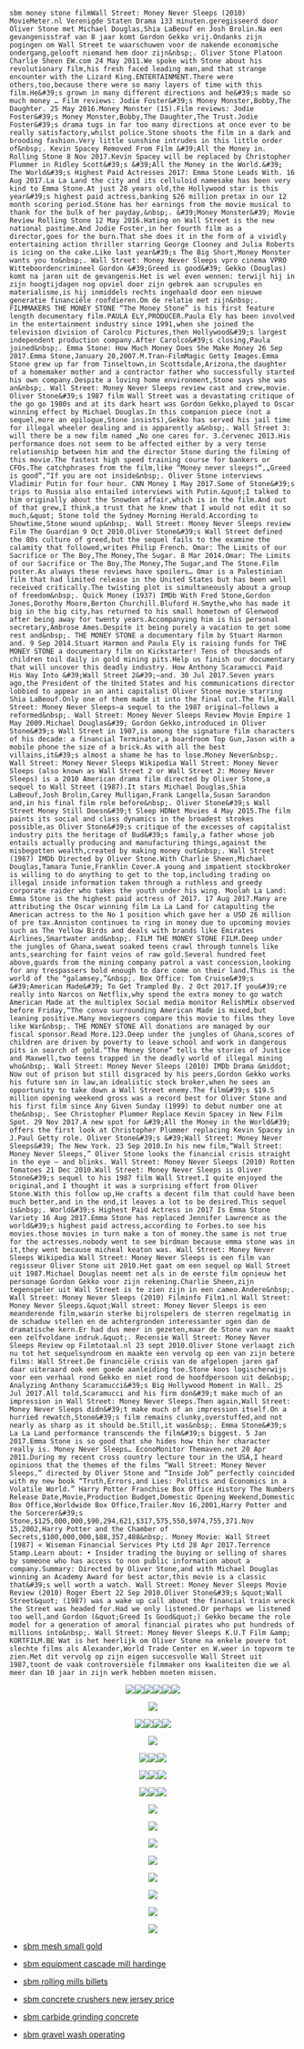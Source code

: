 
```
sbm money stone filmWall Street: Money Never Sleeps (2010) MovieMeter.nl Verenigde Staten Drama 133 minuten.geregisseerd door Oliver Stone met Michael Douglas,Shia LaBeouf en Josh Brolin.Na een gevangenisstraf van 8 jaar komt Gordon Gekko vrij.Ondanks zijn pogingen om Wall Street te waarschuwen voor de nakende economische ondergang,gelooft niemand hem door zijn&nbsp;. Oliver Stone Platoon Charlie Sheen EW.com 24 May 2011.We spoke with Stone about his revolutionary film,his fresh faced leading man,and that strange encounter with the Lizard King.ENTERTAINMENT.There were others,too,because there were so many layers of time with this film.He&#39;s grown in many different directions and he&#39;s made so much money … Film reviews: Jodie Foster&#39;s Money Monster,Bobby,The Daughter. 25 May 2016.Money Monster (15).Film reviews: Jodie Foster&#39;s Money Monster,Bobby,The Daughter,The Trust.Jodie Foster&#39;s drama tugs in far too many directions at once ever to be really satisfactory,whilst police.Stone shoots the film in a dark and brooding fashion.Very little sunshine intrudes in this little order of&nbsp;. Kevin Spacey Removed From Film &#39;All the Money in. Rolling Stone 8 Nov 2017.Kevin Spacey will be replaced by Christopher Plummer in Ridley Scott&#39;s &#39;All the Money in the World.&#39; The World&#39;s Highest Paid Actresses 2017: Emma Stone Leads With. 16 Aug 2017.La La Land the city and its celluloid namesake has been very kind to Emma Stone.At just 28 years old,the Hollywood star is this year&#39;s highest paid actress,banking $26 million pretax in our 12 month scoring period.Stone has her earnings from the movie musical to thank for the bulk of her payday,&nbsp;. &#39;Money Monster&#39; Movie Review Rolling Stone 12 May 2016.Hating on Wall Street is the new national pastime.And Jodie Foster,in her fourth film as a director,goes for the burn.That she does it in the form of a vividly entertaining action thriller starring George Clooney and Julia Roberts is icing on the cake.Like last year&#39;s The Big Short,Money Monster wants you to&nbsp;. Wall Street: Money Never Sleeps vpro cinema VPRO Witteboordencrimineel Gordon &#39;Greed is good&#39; Gekko (Douglas) komt na jaren uit de gevangenis.Het is wel even wennen: terwijl hij in zijn hoogtijdagen nog opviel door zijn gebrek aan scrupules en materialisme,is hij inmiddels rechts ingehaald door een nieuwe generatie financiële roofdieren.Om de relatie met zijn&nbsp;. FILMMAKERS THE MONEY STONE “The Money Stone” is his first feature length documentary film.PAULA ELY,PRODUCER.Paula Ely has been involved in the entertainment industry since 1991,when she joined the television division of Carolco Pictures,then Hollywood&#39;s largest independent production company.After Carolco&#39;s closing,Paula joined&nbsp;. Emma Stone: How Much Money Does She Make Money 26 Sep 2017.Emma Stone,January 20,2007.M.Tran—FilmMagic Getty Images.Emma Stone grew up far from Tinseltown,in Scottsdale,Arizona,the daughter of a homemaker mother and a contractor father who successfully started his own company.Despite a loving home environment,Stone says she was an&nbsp;. Wall Street: Money Never Sleeps review cast and crew,movie. Oliver Stone&#39;s 1987 film Wall Street was a devastating critique of the go go 1980s and at its dark heart was Gordon Gekko,played to Oscar winning effect by Michael Douglas.In this companion piece (not a sequel,more an epilogue,Stone insists),Gekko has served his jail time for illegal wheeler dealing and is apparently a&nbsp;. Wall Street 3: will there be a new film named „No one cares for. 3.červenec 2013.His performance does not seem to be affected either by a very tense relationship between him and the director Stone during the filming of this movie.The fastest high speed training course for bankers or CFOs.The catchphrases from the film,like “Money never sleeps!“,„Greed is good“,“If you are not inside&nbsp;. Oliver Stone interviews Vladimir Putin for four hour. CNN Money 1 May 2017.Some of Stone&#39;s trips to Russia also entailed interviews with Putin.&quot;I talked to him originally about the Snowden affair,which is in the film.And out of that grew,I think,a trust that he knew that I would not edit it so much,&quot; Stone told the Sydney Morning Herald.According to Showtime,Stone wound up&nbsp;. Wall Street: Money Never Sleeps review Film The Guardian 9 Oct 2010.Oliver Stone&#39;s Wall Street defined the 80s culture of greed,but the sequel fails to the examine the calamity that followed,writes Philip French. Omar: The Limits of our Sacrifice or The Boy,The Money,The Sugar. 8 Mar 2014.Omar: The Limits of our Sacrifice or The Boy,The Money,The Sugar,and The Stone.Film poster.As always these reviews have spoilers… Omar is a Palestinian film that had limited release in the United States but has been well received critically.The twisting plot is simultaneously about a group of freedom&nbsp;. Quick Money (1937) IMDb With Fred Stone,Gordon Jones,Dorothy Moore,Berton Churchill.Bluford H.Smythe,who has made it big in the big city,has returned to his small hometown of Glenwood after being away for twenty years.Accompanying him is his personal secretary,Ambrose Ames.Despite it being purely a vacation to get some rest and&nbsp;. THE MONEY STONE a documentary film by Stuart Harmon and. 9 Sep 2014.Stuart Harmon and Paula Ely is raising funds for THE MONEY STONE a documentary film on Kickstarter! Tens of thousands of children toil daily in gold mining pits.Help us finish our documentary that will uncover this deadly industry. How Anthony Scaramucci Paid His Way Into &#39;Wall Street 2&#39;—and. 30 Jul 2017.Seven years ago,the President of the United States and his communications director lobbied to appear in an anti capitalist Oliver Stone movie starring Shia LaBeouf.Only one of them made it into the final cut.The film,Wall Street: Money Never Sleeps—a sequel to the 1987 original—follows a reformed&nbsp;. Wall Street: Money Never Sleeps Review Movie Empire 1 May 2009.Michael Douglas&#39; Gordon Gekko,introduced in Oliver Stone&#39;s Wall Street in 1987,is among the signature film characters of his decade: a financial Terminator,a boardroom Top Gun,Jason with a mobile phone the size of a brick.As with all the best villains,it&#39;s almost a shame he has to lose.Money Never&nbsp;. Wall Street: Money Never Sleeps Wikipedia Wall Street: Money Never Sleeps (also known as Wall Street 2 or Wall Street 2: Money Never Sleeps) is a 2010 American drama film directed by Oliver Stone,a sequel to Wall Street (1987).It stars Michael Douglas,Shia LaBeouf,Josh Brolin,Carey Mulligan,Frank Langella,Susan Sarandon and,in his final film role before&nbsp;. Oliver Stone&#39;s Wall Street Money Still Doesn&#39;t Sleep HDNet Movies 4 May 2015.The film paints its social and class dynamics in the broadest strokes possible,as Oliver Stone&#39;s critique of the excesses of capitalist industry pits the heritage of Bud&#39;s family,a father whose job entails actually producing and manufacturing things,against the misbegotten wealth,created by making money out&nbsp;. Wall Street (1987) IMDb Directed by Oliver Stone.With Charlie Sheen,Michael Douglas,Tamara Tunie,Franklin Cover.A young and impatient stockbroker is willing to do anything to get to the top,including trading on illegal inside information taken through a ruthless and greedy corporate raider who takes the youth under his wing. Moolah La Land: Emma Stone is the highest paid actress of 2017. 17 Aug 2017.Many are attributing the Oscar winning film La La Land for catapulting the American actress to the No 1 position which gave her a USD 26 million of pre tax.Anniston continues to ring in money due to upcoming movies such as The Yellow Birds and deals with brands like Emirates Airlines,Smartwater and&nbsp;. FILM THE MONEY STONE FILM.Deep under the jungles of Ghana,sweat soaked teens crawl through tunnels like ants,searching for faint veins of raw gold.Several hundred feet above,guards from the mining company patrol a vast concession,looking for any trespassers bold enough to dare come on their land.This is the world of the “galamsey,”&nbsp;. Box Office: Tom Cruise&#39;s &#39;American Made&#39; To Get Trampled By. 2 Oct 2017.If you&#39;re really into Narcos on Netflix,why spend the extra money to go watch American Made at the multiplex Social media monitor RelishMix observed before Friday,“The convo surrounding American Made is mixed,but leaning positive.Many moviegoers compare this movie to films they love like War&nbsp;. THE MONEY STONE All donations are managed by our fiscal sponsor.Read More.123.Deep under the jungles of Ghana,scores of children are driven by poverty to leave school and work in dangerous pits in search of gold.“The Money Stone” tells the stories of Justice and Maxwell,two teens trapped in the deadly world of illegal mining who&nbsp;. Wall Street: Money Never Sleeps (2010) IMDb Drama &middot; Now out of prison but still disgraced by his peers,Gordon Gekko works his future son in law,an idealistic stock broker,when he sees an opportunity to take down a Wall Street enemy.The film&#39;s $19.5 million opening weekend gross was a record best for Oliver Stone and his first film since Any Given Sunday (1999) to debut number one at the&nbsp;. See Christopher Plummer Replace Kevin Spacey in New Film Spot. 29 Nov 2017.A new spot for &#39;All the Money in the World&#39; offers the first look at Christopher Plummer replacing Kevin Spacey in J.Paul Getty role. Oliver Stone&#39;s &#39;Wall Street: Money Never Sleeps&#39; The New York. 23 Sep 2010.In his new film,“Wall Street: Money Never Sleeps,” Oliver Stone looks the financial crisis straight in the eye — and blinks. Wall Street: Money Never Sleeps (2010) Rotten Tomatoes 21 Dec 2010.Wall Street: Money Never Sleeps is Oliver Stone&#39;s sequel to his 1987 film Wall Street.I quite enjoyed the original,and I thought it was a surprising effort from Oliver Stone.With this follow up,He crafts a decent film that could have been much better,and in the end,it leaves a lot to be desired.This sequel is&nbsp;. World&#39;s Highest Paid Actress in 2017 Is Emma Stone Variety 16 Aug 2017.Emma Stone has replaced Jennifer Lawrence as the world&#39;s highest paid actress,according to Forbes.to see his movies.those movies in turn make a ton of money.the same is not true for the actresses.nobody went to see birdman because emma stone was in it,they went because micheal keaton was. Wall Street: Money Never Sleeps Wikipedia Wall Street: Money Never Sleeps is een film van regisseur Oliver Stone uit 2010.Het gaat om een sequel op Wall Street uit 1987.Michael Douglas neemt net als in de eerste film opnieuw het personage Gordon Gekko voor zijn rekening.Charlie Sheen,zijn tegenspeler uit Wall Street is te zien zijn in een cameo.Andere&nbsp;. Wall Street: Money Never Sleeps (2010) Filminfo Film1.nl Wall Street: Money Never Sleeps.&quot;Wall street: Money Never Sleeps is een meanderende film,waarin sterke bijrolspelers de sterren regelmatig in de schaduw stellen en de achtergronden interessanter ogen dan de dramatische kern.Er had dus meer in gezeten,maar de Stone van nu maakt een zelfvoldane indruk.&quot;. Recensie Wall Street: Money Never Sleeps Review op Filmtotaal.nl 23 sept 2010.Oliver Stone verlaagt zich nu tot het sequelsyndroom en maakte een vervolg op een van zijn betere films: Wall Street.De financiële crisis van de afgelopen jaren gaf daar uiteraard ook een goede aanleiding toe.Stone koos logischerwijs voor een verhaal rond Gekko en niet rond de hoofdpersoon uit de&nbsp;. Analyzing Anthony Scaramucci&#39;s Big Hollywood Moment in Wall. 25 Jul 2017.All told,Scaramucci and his firm don&#39;t make much of an impression in Wall Street: Money Never Sleeps.Then again,Wall Street: Money Never Sleeps didn&#39;t make much of an impression itself.On a hurried rewatch,Stone&#39;s film remains clunky,overstuffed,and not nearly as sharp as it should be.Still,it was&nbsp;. Emma Stone&#39;s La La Land performance transcends the film&#39;s biggest. 5 Jan 2017.Emma Stone is so good that she hides how thin her character really is. Money Never Sleeps… EconoMonitor Themaven.net 20 Apr 2011.During my recent cross country lecture tour in the USA,I heard opinions that the themes of the films “Wall Street: Money Never Sleeps,” directed by Oliver Stone and “Inside Job” perfectly coincided with my new book “Truth,Errors,and Lies: Politics and Economics in a Volatile World.” Harry Potter Franchise Box Office History The Numbers Release Date,Movie,Production Budget,Domestic Opening Weekend,Domestic Box Office,Worldwide Box Office,Trailer.Nov 16,2001,Harry Potter and the Sorcerer&#39;s Stone,$125,000,000,$90,294,621,$317,575,550,$974,755,371.Nov 15,2002,Harry Potter and the Chamber of Secrets,$100,000,000,$88,357,488&nbsp;. Money Movie: Wall Street [1987] « Wiseman Financial Services Pty Ltd 28 Apr 2017.Terrence Stamp.Learn about: • Insider trading the buying or selling of shares by someone who has access to non public information about a company.Summary: Directed by Oliver Stone,and with Michael Douglas winning an Academy Award for best actor,this movie is a classic that&#39;s well worth a watch. Wall Street: Money Never Sleeps Movie Review (2010) Roger Ebert 22 Sep 2010.Oliver Stone&#39;s &quot;Wall Street&quot; (1987) was a wake up call about the financial train wreck the Street was headed for.Had we only listened.Or perhaps we listened too well,and Gordon (&quot;Greed Is Good&quot;) Gekko became the role model for a generation of amoral financial pirates who put hundreds of millions into&nbsp;. Wall Street: Money Never Sleeps K.U.T Film &amp; KORTFILM.BE Wat is het heerlijk om Oliver Stone na enkele povere tot slechte films als Alexander,World Trade Center en W.weer in topvorm te zien.Met dit vervolg op zijn eigen succesvolle Wall Street uit 1987,toont de vaak controversiële filmmaker ons kwaliteiten die we al meer dan 10 jaar in zijn werk hebben moeten missen. 
```

<div align="center">
  
<a rel="nofollow" href="https://m.shibang-china.com?f=github&k=sbm+money+stone+film"><img src="https://static.shibang-china.com/en/l.png"></a><img src="https://static.shibang-china.com/en/hw.png"><a rel="nofollow" href="https://m.shibang-china.com/product/?f=github&k=sbm+money+stone+film"><img src="https://static.shibang-china.com/en/p.png"></a><a rel="nofollow" href="https://m.shibang-china.com/cases/?f=github&k=sbm+money+stone+film"><img src="https://static.shibang-china.com/en/c.png"></a><a rel="nofollow" href="https://m.shibang-china.com/news/?f=github&k=sbm+money+stone+film"><img src="https://static.shibang-china.com/en/n.png"></a><a rel="nofollow" href="https://m.shibang-china.com?f=github&k=sbm+money+stone+film"><img src="https://static.shibang-china.com/en/m.png"></a>

<a rel="nofollow" href="https://m.shibang-china.com/product/?f=github&k=sbm+money+stone+film"><img src="https://static.shibang-china.com/en/b.jpg"></a>
  
<a rel="nofollow" href="https://m.shibang-china.com/solution-aggregate.html?f=github&k=sbm+money+stone+film"><img src="https://static.shibang-china.com/en/a.jpg"></a><a rel="nofollow" href="https://m.shibang-china.com/solution-mine.html?f=github&k=sbm+money+stone+film"><img src="https://static.shibang-china.com/en/m.jpg"></a><a rel="nofollow" href="https://m.shibang-china.com/solution-mill.html?f=github&k=sbm+money+stone+film"><img src="https://static.shibang-china.com/en/g.jpg"></a><a rel="nofollow" href="https://m.shibang-china.com/solution-epc.html?f=github&k=sbm+money+stone+film"><img src="https://static.shibang-china.com/en/e.jpg"></a>

<a rel="nofollow" href="https://m.shibang-china.com/product/?f=github&k=sbm+money+stone+film"><img src="https://static.shibang-china.com/en/a-p.png"></a>

<a rel="nofollow" href="https://m.shibang-china.com/product/crusher/c6x.html?f=github&k=sbm+money+stone+film"><img src="https://static.shibang-china.com/en/j.jpg"></a><a rel="nofollow" href="https://m.shibang-china.com/product/crusher/ci5x.html?f=github&k=sbm+money+stone+film"><img src="https://static.shibang-china.com/en/i.jpg"></a><a rel="nofollow" href="https://m.shibang-china.com/product/crusher/hst.html?f=github&k=sbm+money+stone+film"><img src="https://static.shibang-china.com/en/c.jpg"></a>

<a rel="nofollow" href="https://m.shibang-china.com/product/mill/mtw.html?f=github&k=sbm+money+stone+film"><img src="https://static.shibang-china.com/en/mtw.jpg"></a><a rel="nofollow" href="https://m.shibang-china.com/product/mill/scm.html?f=github&k=sbm+money+stone+film"><img src="https://static.shibang-china.com/en/scm.jpg"></a><a rel="nofollow" href="https://m.shibang-china.com/product/mill/lm.html?f=github&k=sbm+money+stone+film"><img src="https://static.shibang-china.com/en/lm.jpg"></a>

<a rel="nofollow" href="https://m.shibang-china.com/product/sand/vsi6x.html?f=github&k=sbm+money+stone+film"><img src="https://static.shibang-china.com/en/6x.jpg"></a><a rel="nofollow" href="https://m.shibang-china.com/product/sand/vu.html?f=github&k=sbm+money+stone+film"><img src="https://static.shibang-china.com/en/vu.jpg"></a><a rel="nofollow" href="https://m.shibang-china.com/product/mobile/klun.html?f=github&k=sbm+money+stone+film"><img src="https://static.shibang-china.com/en/k.jpg"></a>

<a rel="nofollow" href="https://m.shibang-china.com/cases/?f=github&k=sbm+money+stone+film"><img src="https://static.shibang-china.com/en/case.png"></a>

<a rel="nofollow" href="https://m.shibang-china.com/cases/aggregate/202.html?f=github&k=sbm+money+stone+film"><img src="https://static.shibang-china.com/en/c-1.jpg"></a>

<a rel="nofollow" href="https://m.shibang-china.com/cases/aggregate/203.html?f=github&k=sbm+money+stone+film"><img src="https://static.shibang-china.com/en/c-2.jpg"></a>

<a rel="nofollow" href="https://m.shibang-china.com/cases/mill/123.html?f=github&k=sbm+money+stone+film"><img src="https://static.shibang-china.com/en/c-3.jpg"></a>

<a rel="nofollow" href="https://m.shibang-china.com/contact_us.html?f=github&k=sbm+money+stone+film"><img src="https://static.shibang-china.com/en/contact.png"></a>

<a rel="nofollow" href="https://swt.shibang-china.com/?f=github&k=sbm+money+stone+film"><img src="https://static.shibang-china.com/en/chat.png"></a>

<a rel="nofollow" href="https://whatsapp.shibangsoft.com/WhatsApp.php?f=github&k=sbm+money+stone+film"><img src="https://static.shibang-china.com/en/whatsapp.png"></a>

<a rel="nofollow" href="https://m.shibang-china.com/?f=github&k=sbm+money+stone+film"><img src="https://static.shibang-china.com/en/website.png"></a>

</div>


* [sbm mesh small gold](sbm%20mesh%20small%20gold.md)

* [sbm equipment cascade mill hardinge](sbm%20equipment%20cascade%20mill%20hardinge.md)

* [sbm rolling mills billets](sbm%20rolling%20mills%20billets.md)

* [sbm concrete crushers new jersey price](sbm%20concrete%20crushers%20new%20jersey%20price.md)

* [sbm carbide grinding concrete](sbm%20carbide%20grinding%20concrete.md)

* [sbm gravel wash operating](sbm%20gravel%20wash%20operating.md)